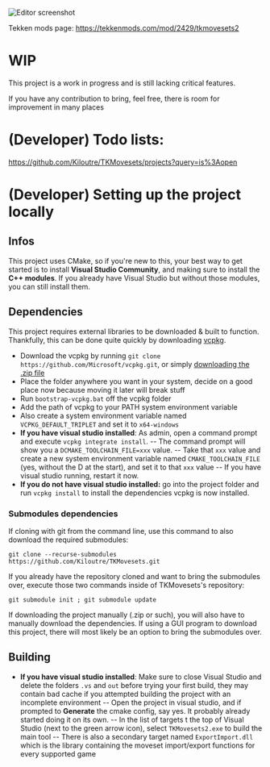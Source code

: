 ![Editor screenshot](https://dist.tekkenmods.com/dist-cache/1920/340/mods/2429/thumbnails/4abb6005b885731d-1282x721.jpg)

Tekken mods page:
https://tekkenmods.com/mod/2429/tkmovesets2


# WIP

This project is a work in progress and is still lacking critical features.

If you have any contribution to bring, feel free, there is room for improvement in many places

# (Developer) Todo lists:

https://github.com/Kiloutre/TKMovesets/projects?query=is%3Aopen

# (Developer) Setting up the project locally

## Infos
This project uses CMake, so if you're new to this, your best way to get started is to install **Visual Studio Community**, and making sure to install the **C++ modules**. If you already have Visual Studio but without those modules, you can still install them.

## Dependencies
This project requires external libraries to be downloaded & built to function. Thankfully, this can be done quite quickly by downloading [vcpkg](https://vcpkg.io/en/getting-started.html).
- Download the vcpkg by running `git clone https://github.com/Microsoft/vcpkg.git`, or simply [downloading the .zip file](https://github.com/microsoft/vcpkg/archive/refs/heads/master.zip)
- Place the folder anywhere you want in your system, decide on a good place now because moving it later will break stuff
- Run `bootstrap-vcpkg.bat` off the vcpkg folder
- Add the path of vcpkg to your PATH system environment variable
- Also create a system environment variable named `VCPKG_DEFAULT_TRIPLET` and set it to `x64-windows`
- **If you have visual studio installed**: As admin, open a command prompt and execute `vcpkg integrate install`.
-- The command prompt will show you a `DCMAKE_TOOLCHAIN_FILE=xxx` value.
-- Take that `xxx` value and create a new system environment variable named `CMAKE_TOOLCHAIN_FILE` (yes, without the D at the start), and set it to that `xxx` value
-- If you have visual studio running, restart it now.
- **If you do not have visual studio installed:** go into the project folder and run `vcpkg install` to install the dependencies
vcpkg is now installed.

### Submodules dependencies

If cloning with git from the command line, use this command to also download the required submodules:

`git clone --recurse-submodules https://github.com/Kiloutre/TKMovesets.git`

If you already have the repository cloned and want to bring the submodules over, execute those two commands inside of TKMovesets's repository:

`git submodule init ; git submodule update`

If downloading the project manually (.zip or such), you will also have to manually download the dependencies.
If using a GUI program to download this project, there will most likely be an option to bring the submodules over.


## Building
- **If you have visual studio installed**: Make sure to close Visual Studio and delete the folders `.vs` and `out` before trying your first build, they may contain bad cache if you attempted building the project with an incomplete environment
-- Open the project in visual studio, and if prompted to **Generate** the cmake config, say yes. It probably already started doing it on its own.
-- In the list of targets t the top of Visual Studio (next to the green arrow icon), select `TKMovesets2.exe` to build the main tool
-- There is also a secondary target named `ExportImport.dll` which is the library containing the moveset import/export functions for every supported game
